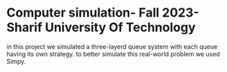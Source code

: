 # Computer simulation- Fall 2023- Sharif University Of Technology
in this project we simulated a three-layerd queue system with each queue having its own strategy. to better simulate this real-world problem we used Simpy. 
